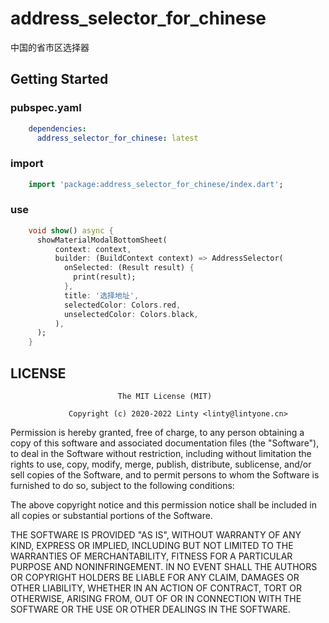 # address_selector_for_chinese

中国的省市区选择器

## Getting Started

### pubspec.yaml

```yaml
    dependencies:
      address_selector_for_chinese: latest
```

### import

```dart
    import 'package:address_selector_for_chinese/index.dart';
```

### use

```dart
    void show() async {
      showMaterialModalBottomSheet(
          context: context,
          builder: (BuildContext context) => AddressSelector(
            onSelected: (Result result) {
              print(result);
            },
            title: '选择地址',
            selectedColor: Colors.red,
            unselectedColor: Colors.black,
          ),
      );
    }
```


## LICENSE

                            The MIT License (MIT)

                 Copyright (c) 2020-2022 Linty <linty@lintyone.cn>

Permission is hereby granted, free of charge, to any person obtaining a copy of this
software and associated documentation files (the "Software"), to deal in the Software
without restriction, including without limitation the rights to use, copy, modify, merge,
publish, distribute, sublicense, and/or sell copies of the Software, and to permit persons
to whom the Software is furnished to do so, subject to the following conditions:

The above copyright notice and this permission notice shall be included in all copies or
substantial portions of the Software.

THE SOFTWARE IS PROVIDED "AS IS", WITHOUT WARRANTY OF ANY KIND, EXPRESS OR IMPLIED,
INCLUDING BUT NOT LIMITED TO THE WARRANTIES OF MERCHANTABILITY, FITNESS FOR A PARTICULAR
PURPOSE AND NONINFRINGEMENT. IN NO EVENT SHALL THE AUTHORS OR COPYRIGHT HOLDERS BE LIABLE
FOR ANY CLAIM, DAMAGES OR OTHER LIABILITY, WHETHER IN AN ACTION OF CONTRACT, TORT OR
OTHERWISE, ARISING FROM, OUT OF OR IN CONNECTION WITH THE SOFTWARE OR THE USE OR OTHER
DEALINGS IN THE SOFTWARE.